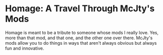 # Homage: A Travel Through McJty's Mods

Homage is meant to be a tribute to someone whose mods I really love. Yes, more than that mod, and that one, and the other one over there. McJty's mods allow you to do things in ways that aren't always obvious but always fun and innovative. 
